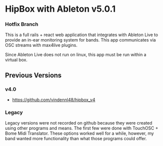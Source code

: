 # HipBox with Ableton v5.0.1

### Hotfix Branch

This is a full rails + react web application that integrates with Ableton Live to provide an in-ear monitoring system for bands.  This app communicates via OSC streams with max4live plugins.

Since Ableton Live does not run on linux, this app must be run within a virtual box.

## Previous Versions

### v4.0
 - https://github.com/vindennl48/hipbox_v4

### Legacy

Legacy versions were not recorded on github because they were created using other programs and means.  The first few were done with TouchOSC + Bome Midi Translator.  These options worked well for a while, however, my band wanted more functionality than what those programs could offer.

